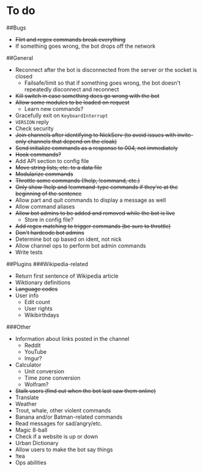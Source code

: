 # To do

##Bugs
* ~~Flirt and regex commands break everything~~
* If something goes wrong, the bot drops off the network

##General
* Reconnect after the bot is disconnected from the server or the socket is closed
  * Failsafe/limit so that if something goes wrong, the bot doesn't repeatedly disconnect and reconnect
* ~~Kill switch in case something does go wrong with the bot~~
* ~~Allow some modules to be loaded on request~~
  * Learn new commands?
* Gracefully exit on `KeyboardInterrupt`
* `VERSION` reply
* Check security
* ~~Join channels after identifying to NickServ (to avoid issues with invite-only channels that depend on the cloak)~~
* ~~Send initialize commands as a response to 004, not immediately~~
* ~~Hook commands?~~
* Add API section to config file
* ~~Move string lists, etc. to a data file~~
* ~~Modularize commands~~
* ~~Throttle some commands (!help, !command, etc.)~~
* ~~Only show !help and !command-type commands if they're at the beginning of the sentence~~
* Allow part and quit commands to display a message as well
* Allow command aliases
* ~~Allow bot admins to be added and removed while the bot is live~~
    * Store in config file?
* ~~Add regex matching to trigger commands (be sure to throttle)~~
* ~~Don't hardcode bot admins~~
* Determine bot op based on ident, not nick
* Allow channel ops to perform bot admin commands
* Write tests

##Plugins
###Wikipedia-related
* Return first sentence of Wikipedia article
* Wiktionary definitions
* ~~Language codes~~
* User info
  * Edit count
  * User rights
  * Wikibirthdays

###Other
* Information about links posted in the channel
  * Reddit
  * YouTube
  * Imgur?
* Calculator
  * Unit conversion
  * Time zone conversion
  * Wolfram?
* ~~Stalk users (find out when the bot last saw them online)~~
* Translate
* Weather
* Trout, whale, other violent commands
* Banana and/or Batman-related commands
* Read messages for sad/angry/etc.
* Magic 8-ball
* Check if a website is up or down
* Urban Dictionary
* Allow users to make the bot say things
* !tea
* Ops abilities

